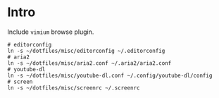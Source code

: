 # Intro

Include `vimium` browse plugin.

``` shell
# editorconfig
ln -s ~/dotfiles/misc/editorconfig ~/.editorconfig
# aria2
ln -s ~/dotfiles/misc/aria2.conf ~/.aria2/aria2.conf
# youtube-dl
ln -s ~/dotfiles/misc/youtube-dl.conf ~/.config/youtube-dl/config
# screen
ln -s ~/dotfiles/misc/screenrc ~/.screenrc
```
